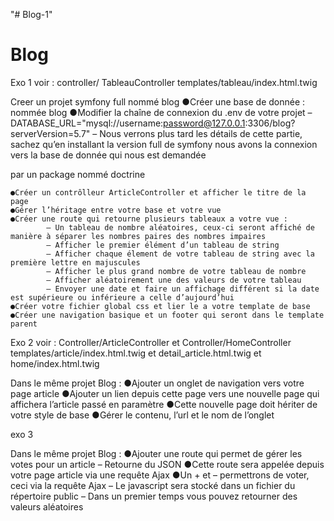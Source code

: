 "# Blog-1" 
# Blog
Exo 1 
voir :  controller/ TableauController
        templates/tableau/index.html.twig


Creer un projet symfony full nommé blog
●Créer une base de donnée : nommée blog
●Modifier la chaîne de connexion du .env de votre projet
– DATABASE_URL="mysql://username:password@127.0.0.1:3306/blog?serverVersion=5.7"
– Nous verrons plus tard les détails de cette partie, sachez qu’en installant la version full de symfony nous avons la connexion vers la base de donnée qui nous est demandée 

par un package nommé doctrine

    ●Créer un contrôlleur ArticleController et afficher le titre de la page
    ●Gérer l’héritage entre votre base et votre vue
    ●Créer une route qui retourne plusieurs tableaux a votre vue :
            – Un tableau de nombre aléatoires, ceux-ci seront affiché de manière à séparer les nombres paires des nombres impaires
            – Afficher le premier élément d’un tableau de string
            – Afficher chaque élement de votre tableau de string avec la première lettre en majuscules
            – Afficher le plus grand nombre de votre tableau de nombre
            – Afficher aléatoirement une des valeurs de votre tableau
            – Envoyer une date et faire un affichage différent si la date est supérieure ou inférieure a celle d’aujourd’hui
    ●Créer votre fichier global css et lier le a votre template de base
    ●Créer une navigation basique et un footer qui seront dans le template parent

Exo 2 
voir : Controller/ArticleController et Controller/HomeController
        templates/article/index.html.twig et detail_article.html.twig et home/index.html.twig

Dans le même projet Blog :
●Ajouter un onglet de navigation vers votre page article
●Ajouter un lien depuis cette page vers une nouvelle page qui 
affichera l’article passé en paramètre
●Cette nouvelle page doit hériter de votre style de base
●Gérer le contenu, l’url et le nom de l’onglet


exo 3 


Dans le même projet Blog :
    ●Ajouter une route qui permet de gérer les votes pour un article
        – Retourne du JSON
    ●Cette route sera appelée depuis votre page article via une requête Ajax 
    ●Un + et – permettrons de voter, ceci via la requête Ajax
        – Le javascript sera stocké dans un fichier du répertoire public
        – Dans un premier temps vous pouvez retourner des valeurs aléatoires
